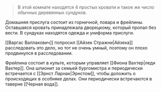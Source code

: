 > В этой комнате находятся 4 простых кровати и такое же число обычных деревянных сундуков.

Домашняя прислуга состоит из горничной, повара и фрейлины. Оставшаяся кровать принадлежала дворецкому, который пропал без вести. В сундуках находятся одежда и униформа прислуги.

[[Варгас Валлакович]] попросил [[Айзек Стражни|Айзека]] расследовать это дело, но тот не очень умный, поэтому он плохо продвинулся в расследовании.

Фрейлина состоит в культе, которым управляет [[Фиона Вахтер|леди Вахтер]]. Она шпионит за семьей бургомистра и периодически встречается с [[Эрнст Ларнак|Эрнстом]], чтобы доложить о происходящих в особняке делах. Они периодически встречаются в таверне [[Черная вода]].